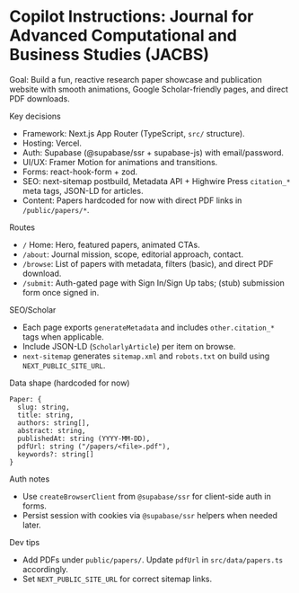 # Copilot Instructions: Journal for Advanced Computational and Business Studies (JACBS)

Goal: Build a fun, reactive research paper showcase and publication website with smooth animations, Google Scholar-friendly pages, and direct PDF downloads.

Key decisions
- Framework: Next.js App Router (TypeScript, `src/` structure).
- Hosting: Vercel.
- Auth: Supabase (@supabase/ssr + supabase-js) with email/password.
- UI/UX: Framer Motion for animations and transitions.
- Forms: react-hook-form + zod.
- SEO: next-sitemap postbuild, Metadata API + Highwire Press `citation_*` meta tags, JSON-LD for articles.
- Content: Papers hardcoded for now with direct PDF links in `/public/papers/*`.

Routes
- `/` Home: Hero, featured papers, animated CTAs.
- `/about`: Journal mission, scope, editorial approach, contact.
- `/browse`: List of papers with metadata, filters (basic), and direct PDF download.
- `/submit`: Auth-gated page with Sign In/Sign Up tabs; (stub) submission form once signed in.

SEO/Scholar
- Each page exports `generateMetadata` and includes `other.citation_*` tags when applicable.
- Include JSON-LD (`ScholarlyArticle`) per item on browse.
- `next-sitemap` generates `sitemap.xml` and `robots.txt` on build using `NEXT_PUBLIC_SITE_URL`.

Data shape (hardcoded for now)
```
Paper: {
  slug: string,
  title: string,
  authors: string[],
  abstract: string,
  publishedAt: string (YYYY-MM-DD),
  pdfUrl: string ("/papers/<file>.pdf"),
  keywords?: string[]
}
```

Auth notes
- Use `createBrowserClient` from `@supabase/ssr` for client-side auth in forms.
- Persist session with cookies via `@supabase/ssr` helpers when needed later.

Dev tips
- Add PDFs under `public/papers/`. Update `pdfUrl` in `src/data/papers.ts` accordingly.
- Set `NEXT_PUBLIC_SITE_URL` for correct sitemap links.
